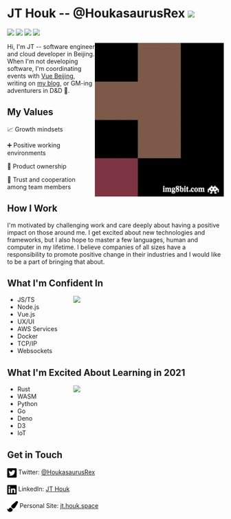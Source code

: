 # JT Houk -- @HoukasaurusRex [![](https://sourcerer.io/icons/logo-sharing.svg)](https://sourcerer.io/houkasaurusrex)

[![](https://img.shields.io/badge/JavaScript-875%20commits-yellow.svg)](https://sourcerer.io/houkasaurusrex)
[![](https://img.shields.io/badge/TypeScript-34%20commits-blue.svg)](https://sourcerer.io/houkasaurusrex)
[![](https://img.shields.io/badge/Python-22%20commits-green.svg)](https://sourcerer.io/houkasaurusrex)
[![](https://img.shields.io/badge/Shell-121%20commits-grey.svg)](https://sourcerer.io/houkasaurusrex)

<img src="https://raw.githubusercontent.com/HoukasaurusRex/HoukasaurusRex/master/assets/8bitme.gif" alt="" align="right" width="300px">

Hi, I'm JT -- software engineer and cloud developer in Beijing. When I'm not developing software, I'm coordinating events with [Vue Beijing](https://twitter.com/beijing_vue), writing on [my blog](https://jt.houk.space), or GM-ing adventurers in D&D 🐲.

## My Values

📈 Growth mindsets

➕ Positive working environments

👏 Product ownership

🤝 Trust and cooperation among team members

## How I Work

I'm motivated by challenging work and care deeply about having a positive impact on those around me. I get excited about new technologies and frameworks, but I also hope to master a few languages, human and computer in my lifetime. I believe companies of all sizes have a responsibility to promote positive change in their industries and I would like to be a part of bringing that about.

## What I'm Confident In

<a href="https://wakatime.com/@HoukasaurusRex" target="_blank">
  <img src="https://github-readme-stats.vercel.app/api/top-langs/?username=HoukasaurusRex&layout=compact&theme=radical" align="right" width="350">
</a>

* JS/TS
* Node.js
* Vue.js
* UX/UI
* AWS Services
* Docker
* TCP/IP
* Websockets

## What I'm Excited About Learning in 2021

<a href="https://wakatime.com/@HoukasaurusRex" target="_blank">
  <img src="https://github-readme-stats.vercel.app/api/wakatime?username=HoukasaurusRex&theme=radical" align="right" width="350">
</a>

* Rust
* WASM
* Python
* Go
* Deno
* D3
* IoT

## Get in Touch

<img src="https://raw.githubusercontent.com/HoukasaurusRex/HoukasaurusRex/master/assets/twitter-square-brands.svg" alt="" height="25" align="center"> Twitter: [@HoukasaurusRex](https://twitter.com/HoukasaurusRex)

<img src="https://raw.githubusercontent.com/HoukasaurusRex/HoukasaurusRex/master/assets/linkedin-brands.svg" alt="" height="25" align="center">  LinkedIn: [JT Houk](https://www.linkedin.com/in/jt-houk/)

<img src="https://raw.githubusercontent.com/HoukasaurusRex/HoukasaurusRex/master/assets/paint-brush-solid.svg" alt="" height="25" align="center">  Personal Site: [jt.houk.space](https://jt.houk.space/about/)


<!-- <img src="https://github-readme-stats.vercel.app/api?username=HoukasaurusRex&show_icons=true&theme=radical" width="55%"> -->